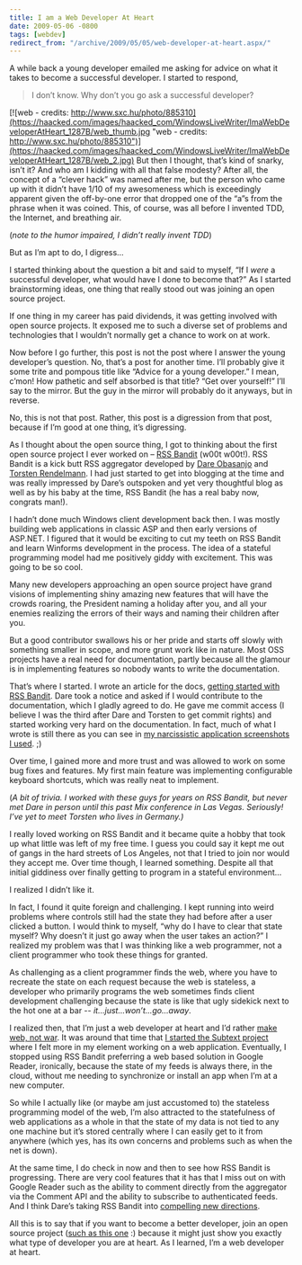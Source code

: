 ```yaml
---
title: I am a Web Developer At Heart
date: 2009-05-06 -0800
tags: [webdev]
redirect_from: "/archive/2009/05/05/web-developer-at-heart.aspx/"
---
```


A while back a young developer emailed me asking for advice on what it
takes to become a successful developer. I started to respond,

> I don’t know. Why don’t you go ask a successful developer?

[![web - credits:
http://www.sxc.hu/photo/885310](https://haacked.com/images/haacked_com/WindowsLiveWriter/ImaWebDeveloperAtHeart_1287B/web_thumb.jpg "web - credits: http://www.sxc.hu/photo/885310")](https://haacked.com/images/haacked_com/WindowsLiveWriter/ImaWebDeveloperAtHeart_1287B/web_2.jpg)
But then I thought, that’s kind of snarky, isn’t it? And who am I
kidding with all that false modesty? After all, the concept of a “clever
hack” was named after me, but the person who came up with it didn’t have
1/10 of my awesomeness which is exceedingly apparent given the
off-by-one error that dropped one of the “a”s from the phrase when it
was coined. This, of course, was all before I invented TDD, the
Internet, and breathing air.

(*note to the humor impaired, I didn’t really invent TDD*)

But as I’m apt to do, I digress…

I started thinking about the question a bit and said to myself, “If I
*were* a successful developer, what would have I done to become that?”
As I started brainstorming ideas, one thing that really stood out was
joining an open source project.

If one thing in my career has paid dividends, it was getting involved
with open source projects. It exposed me to such a diverse set of
problems and technologies that I wouldn’t normally get a chance to work
on at work.

Now before I go further, this post is not the post where I answer the
young developer’s question. No, that’s a post for another time. I’ll
probably give it some trite and pompous title like “Advice for a young
developer.” I mean, c’mon! How pathetic and self absorbed is that title?
“Get over yourself!” I’ll say to the mirror. But the guy in the mirror
will probably do it anyways, but in reverse.

No, this is not that post. Rather, this post is a digression from that
post, because if I’m good at one thing, it’s digressing.

As I thought about the open source thing, I got to thinking about the
first open source project I ever worked on – [RSS
Bandit](http://rssbandit.org/ "RSS Bandit") (w00t w00t!). RSS Bandit is
a kick butt RSS aggregator developed by [Dare
Obasanjo](http://www.25hoursaday.com/weblog/ "Dare Obasanjo") and
[Torsten
Rendelmann](http://www.rendelmann.info/blog/ "Torsten Rendelmann"). I
had just started to get into blogging at the time and was really
impressed by Dare’s outspoken and yet very thoughtful blog as well as by
his baby at the time, RSS Bandit (he has a real baby now, congrats
man!).

I hadn’t done much Windows client development back then. I was mostly
building web applications in classic ASP and then early versions of
ASP.NET. I figured that it would be exciting to cut my teeth on RSS
Bandit and learn Winforms development in the process. The idea of a
stateful programming model had me positively giddy with excitement. This
was going to be so cool.

Many new developers approaching an open source project have grand
visions of implementing shiny amazing new features that will have the
crowds roaring, the President naming a holiday after you, and all your
enemies realizing the errors of their ways and naming their children
after you.

But a good contributor swallows his or her pride and starts off slowly
with something smaller in scope, and more grunt work like in nature.
Most OSS projects have a real need for documentation, partly because all
the glamour is in implementing features so nobody wants to write the
documentation.

That’s where I started. I wrote an article for the docs, [getting
started with RSS
Bandit](https://haacked.com/articles/getting-started-with-rss-bandit.aspx "Getting Started With RSS Bandit").
Dare took a notice and asked if I would contribute to the documentation,
which I gladly agreed to do. He gave me commit access (I believe I was
the third after Dare and Torsten to get commit rights) and started
working very hard on the documentation. In fact, much of what I wrote is
still there as you can see in [my narcissistic application screenshots I
used](http://docs.rssbandit.org/v1.8/html/getting_started/posting_comments.htm "Posting Comments").
;)

Over time, I gained more and more trust and was allowed to work on some
bug fixes and features. My first main feature was implementing
configurable keyboard shortcuts, which was really neat to implement.

(*A bit of trivia. I worked with these guys for years on RSS Bandit, but
never met Dare in person until this past Mix conference in Las Vegas.
Seriously! I’ve yet to meet Torsten who lives in Germany.)*

I really loved working on RSS Bandit and it became quite a hobby that
took up what little was left of my free time. I guess you could say it
kept me out of gangs in the hard streets of Los Angeles, not that I
tried to join nor would they accept me. Over time though, I learned
something. Despite all that initial giddiness over finally getting to
program in a stateful environment…

I realized I didn’t like it.

In fact, I found it quite foreign and challenging. I kept running into
weird problems where controls still had the state they had before after
a user clicked a button. I would think to myself, “why do I have to
clear that state myself? Why doesn’t it just go away when the user takes
an action?” I realized my problem was that I was thinking like a web
programmer, not a client programmer who took these things for granted.

As challenging as a client programmer finds the web, where you have to
recreate the state on each request because the web is stateless, a
developer who primarily programs the web sometimes finds client
development challenging because the state is like that ugly sidekick
next to the hot one at a bar -- *it…just…won’t…go…away*.

I realized then, that I’m just a web developer at heart and I’d rather
[make web, not
war](http://www.youtube.com/watch?v=cCApcSq1ke0 "Make Web, not war"). It
was around that time that [I started the Subtext
project](https://haacked.com/archive/2005/05/04/announcing-subtext.aspx "Announcing Subtext")
where I felt more in my element working on a web application.
Eventually, I stopped using RSS Bandit preferring a web based solution
in Google Reader, ironically, because the state of my feeds is always
there, in the cloud, without me needing to synchronize or install an app
when I’m at a new computer.

So while I actually like (or maybe am just accustomed to) the stateless
programming model of the web, I’m also attracted to the statefulness of
web applications as a whole in that the state of my data is not tied to
any one machine but it’s stored centrally where I can easily get to it
from anywhere (which yes, has its own concerns and problems such as when
the net is down).

At the same time, I do check in now and then to see how RSS Bandit is
progressing. There are very cool features that it has that I miss out on
with Google Reader such as the ability to comment directly from the
aggregator via the Comment API and the ability to subscribe to
authenticated feeds. And I think Dare’s taking RSS Bandit into
[compelling new
directions](http://www.25hoursaday.com/weblog/2009/05/05/RSSReadersModeledAfterEmailClientsAreFundamentallyBroken.aspx "RSS Aggregators built like email clients are flawed").

All this is to say that if you want to become a better developer, join
an open source project ([such as this
one](http://subtextproject.com/ "Subtext Project") :) because it might
just show you exactly what type of developer you are at heart. As I
learned, I’m a web developer at heart.

